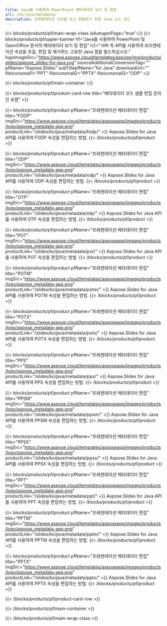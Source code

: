 ```yaml
---
title: Java를 사용하여 PowerPoint 메타데이터 보기 및 편집
url: /ko/java/metadata/
description: 프레젠테이션 속성을 보고 편집하기 위한 Java 소스 코드
---
```


{{< blocks/products/pf/main-wrap-class isAutogenPage="true">}}
{{< blocks/products/pf/upper-banner h1="Java를 사용하여 PowerPoint 및 OpenOffice 문서의 메타데이터 보기 및 편집" h2="서버 측 API를 사용하여 프리젠테이션 속성을 추출, 편집 및 제거하는 고유한 Java 앱을 빌드하십시오." logoImageSrc="https://www.aspose.cloud/templates/aspose/img/products/slides/aspose_slides-for-java.svg" sourceAdditionalConversionTag="" pfName="Aspose.Slides" subTitlepfName="for Java" downloadUrl="" fileiconsmall1="PPT" fileiconsmall2="PPTX" fileiconsmall3="ODP" >}}

{{< blocks/products/pf/main-container >}}

{{< blocks/products/pf/product-card-row title="메타데이터 코드 샘플 편집 온라인 포함" >}}

{{< blocks/products/pf/product pfName="프레젠테이션 메타데이터 편집" title="FODP" imgSrc="https://www.aspose.cloud/templates/asposeapp/images/products/logo/aspose_metadata-app.png" productLink="/slides/ko/java/metadata/fodp/" >}}
Aspose.Slides for Java API를 사용하여 FODP 속성을 편집하는 방법.
{{< /blocks/products/pf/product >}}

{{< blocks/products/pf/product pfName="프레젠테이션 메타데이터 편집" title="ODP" imgSrc="https://www.aspose.cloud/templates/asposeapp/images/products/logo/aspose_metadata-app.png" productLink="/slides/ko/java/metadata/odp/" >}}
Aspose.Slides for Java API를 사용하여 ODP 속성을 편집하는 방법.
{{< /blocks/products/pf/product >}}

{{< blocks/products/pf/product pfName="프레젠테이션 메타데이터 편집" title="OTP" imgSrc="https://www.aspose.cloud/templates/asposeapp/images/products/logo/aspose_metadata-app.png" productLink="/slides/ko/java/metadata/otp/" >}}
Aspose.Slides for Java API를 사용하여 OTP 속성을 편집하는 방법.
{{< /blocks/products/pf/product >}}

{{< blocks/products/pf/product pfName="프레젠테이션 메타데이터 편집" title="POT" imgSrc="https://www.aspose.cloud/templates/asposeapp/images/products/logo/aspose_metadata-app.png" productLink="/slides/ko/java/metadata/pot/" >}}
Aspose.Slides for Java API를 사용하여 POT 속성을 편집하는 방법.
{{< /blocks/products/pf/product >}}

{{< blocks/products/pf/product pfName="프레젠테이션 메타데이터 편집" title="POTM" imgSrc="https://www.aspose.cloud/templates/asposeapp/images/products/logo/aspose_metadata-app.png" productLink="/slides/ko/java/metadata/potm/" >}}
Aspose.Slides for Java API를 사용하여 POTM 속성을 편집하는 방법.
{{< /blocks/products/pf/product >}}

{{< blocks/products/pf/product pfName="프레젠테이션 메타데이터 편집" title="POTX" imgSrc="https://www.aspose.cloud/templates/asposeapp/images/products/logo/aspose_metadata-app.png" productLink="/slides/ko/java/metadata/potx/" >}}
Aspose.Slides for Java API를 사용하여 POTX 속성을 편집하는 방법.
{{< /blocks/products/pf/product >}}

{{< blocks/products/pf/product pfName="프레젠테이션 메타데이터 편집" title="PPS" imgSrc="https://www.aspose.cloud/templates/asposeapp/images/products/logo/aspose_metadata-app.png" productLink="/slides/ko/java/metadata/pps/" >}}
Aspose.Slides for Java API를 사용하여 PPS 속성을 편집하는 방법.
{{< /blocks/products/pf/product >}}

{{< blocks/products/pf/product pfName="프레젠테이션 메타데이터 편집" title="PPSM" imgSrc="https://www.aspose.cloud/templates/asposeapp/images/products/logo/aspose_metadata-app.png" productLink="/slides/ko/java/metadata/ppsm/" >}}
Aspose.Slides for Java API를 사용하여 PPSM 속성을 편집하는 방법.
{{< /blocks/products/pf/product >}}

{{< blocks/products/pf/product pfName="프레젠테이션 메타데이터 편집" title="PPSX" imgSrc="https://www.aspose.cloud/templates/asposeapp/images/products/logo/aspose_metadata-app.png" productLink="/slides/ko/java/metadata/ppsx/" >}}
Aspose.Slides for Java API를 사용하여 PPSX 속성을 편집하는 방법.
{{< /blocks/products/pf/product >}}

{{< blocks/products/pf/product pfName="프레젠테이션 메타데이터 편집" title="PPT" imgSrc="https://www.aspose.cloud/templates/asposeapp/images/products/logo/aspose_metadata-app.png" productLink="/slides/ko/java/metadata/ppt/" >}}
Aspose.Slides for Java API를 사용하여 PPT 속성을 편집하는 방법.
{{< /blocks/products/pf/product >}}

{{< blocks/products/pf/product pfName="프레젠테이션 메타데이터 편집" title="PPTM" imgSrc="https://www.aspose.cloud/templates/asposeapp/images/products/logo/aspose_metadata-app.png" productLink="/slides/ko/java/metadata/pptm/" >}}
Aspose.Slides for Java API를 사용하여 PPTM 속성을 편집하는 방법.
{{< /blocks/products/pf/product >}}

{{< blocks/products/pf/product pfName="프레젠테이션 메타데이터 편집" title="PPTX" imgSrc="https://www.aspose.cloud/templates/asposeapp/images/products/logo/aspose_metadata-app.png" productLink="/slides/ko/java/metadata/pptx/" >}}
Aspose.Slides for Java API를 사용하여 PPTX 속성을 편집하는 방법.
{{< /blocks/products/pf/product >}}



{{< /blocks/products/pf/product-card-row >}}

{{< /blocks/products/pf/main-container >}}
    
{{< /blocks/products/pf/main-wrap-class >}}